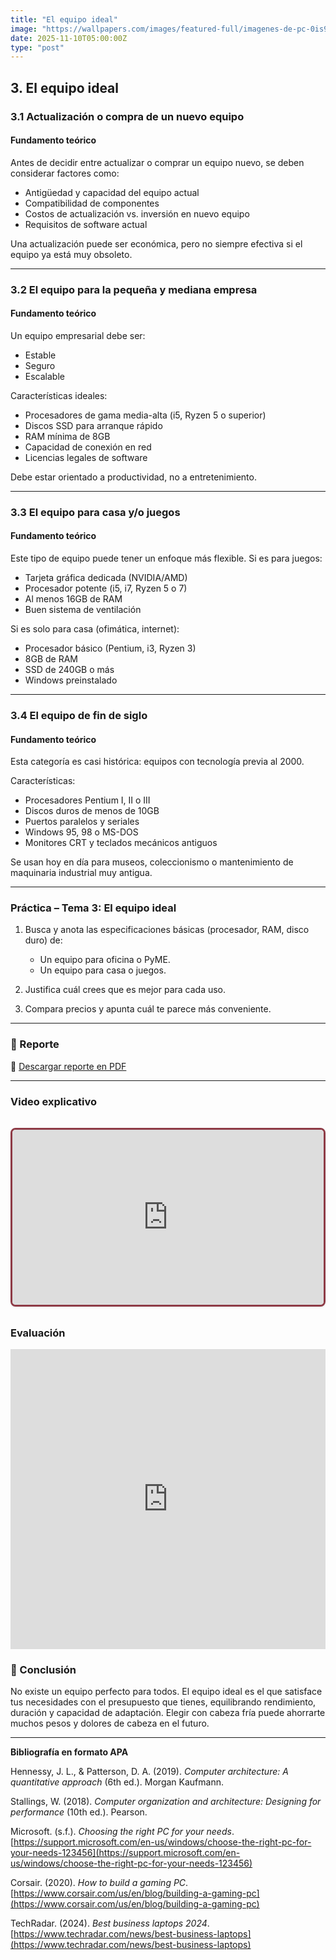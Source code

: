 ```yaml
---
title: "El equipo ideal"
image: "https://wallpapers.com/images/featured-full/imagenes-de-pc-0is9vq3de7hwhtx9.jpg"
date: 2025-11-10T05:00:00Z
type: "post"
---
```



## 3. El equipo ideal

### 3.1 Actualización o compra de un nuevo equipo

#### Fundamento teórico
Antes de decidir entre actualizar o comprar un equipo nuevo, se deben considerar factores como:
- Antigüedad y capacidad del equipo actual
- Compatibilidad de componentes
- Costos de actualización vs. inversión en nuevo equipo
- Requisitos de software actual

Una actualización puede ser económica, pero no siempre efectiva si el equipo ya está muy obsoleto.

---

### 3.2 El equipo para la pequeña y mediana empresa

#### Fundamento teórico
Un equipo empresarial debe ser:
- Estable
- Seguro
- Escalable

Características ideales:
- Procesadores de gama media-alta (i5, Ryzen 5 o superior)
- Discos SSD para arranque rápido
- RAM mínima de 8GB
- Capacidad de conexión en red
- Licencias legales de software

Debe estar orientado a productividad, no a entretenimiento.

---

### 3.3 El equipo para casa y/o juegos

#### Fundamento teórico
Este tipo de equipo puede tener un enfoque más flexible. Si es para juegos:
- Tarjeta gráfica dedicada (NVIDIA/AMD)
- Procesador potente (i5, i7, Ryzen 5 o 7)
- Al menos 16GB de RAM
- Buen sistema de ventilación

Si es solo para casa (ofimática, internet):
- Procesador básico (Pentium, i3, Ryzen 3)
- 8GB de RAM
- SSD de 240GB o más
- Windows preinstalado

---

### 3.4 El equipo de fin de siglo

#### Fundamento teórico
Esta categoría es casi histórica: equipos con tecnología previa al 2000.

Características:
- Procesadores Pentium I, II o III
- Discos duros de menos de 10GB
- Puertos paralelos y seriales
- Windows 95, 98 o MS-DOS
- Monitores CRT y teclados mecánicos antiguos

Se usan hoy en día para museos, coleccionismo o mantenimiento de maquinaria industrial muy antigua.

---

### Práctica – Tema 3: El equipo ideal

1. Busca y anota las especificaciones básicas (procesador, RAM, disco duro) de:

   * Un equipo para oficina o PyME.
   * Un equipo para casa o juegos.
2. Justifica cuál crees que es mejor para cada uso.
3. Compara precios y apunta cuál te parece más conveniente.


---

### 📄 Reporte

📎 [Descargar reporte en PDF](./reportes/actualizar_equipo.pdf)

---

### Video explicativo
<div class="video-wrapper">
  <div class="video-container">
    <iframe
      src="https://www.youtube.com/embed/FKtIL4WH6Eo"
      title="Explicación de Series de Taylor"
      frameborder="0"
      allow="accelerometer; autoplay; clipboard-write; encrypted-media; gyroscope; picture-in-picture"
      allowfullscreen
    ></iframe>
  </div>
</div>

<style>
  .video-wrapper {
    max-width: 800px;
    margin: 2rem auto;
    border: 3px solid #8e3b46; 
    border-radius: 0.5rem; 
    overflow: hidden;
    box-shadow: 0 1px 3px rgba(0,0,0,0.1); /* Sombra suave */
  }

  .video-container {
    position: relative;
    padding-bottom: 56.25%; /* Relación 16:9 */
    height: 0;
    overflow: hidden;
  }

  .video-container iframe {
    position: absolute;
    top: 0;
    left: 0;
    width: 100%;
    height: 100%;
  }
</style>


### Evaluación
<iframe width="640px" height="480px" src="https://forms.office.com/Pages/ResponsePage.aspx?id=gsNAcvN36kKVdjcJfbNi0FCkw5CfzlBNhis-3McxiZlUMElYQlQ2TFMwMUJRV0UwVVlQMzhKWjhJNC4u&embed=true" frameborder="0" marginwidth="0" marginheight="0" style="border: none; max-width:100%; max-height:100vh" allowfullscreen webkitallowfullscreen mozallowfullscreen msallowfullscreen> </iframe>

### 🧾 Conclusión

No existe un equipo perfecto para todos. El equipo ideal es el que satisface tus necesidades con el presupuesto que tienes, equilibrando rendimiento, duración y capacidad de adaptación. Elegir con cabeza fría puede ahorrarte muchos pesos y dolores de cabeza en el futuro.

---

**Bibliografía en formato APA**

Hennessy, J. L., & Patterson, D. A. (2019). *Computer architecture: A quantitative approach* (6th ed.). Morgan Kaufmann.

Stallings, W. (2018). *Computer organization and architecture: Designing for performance* (10th ed.). Pearson.

Microsoft. (s.f.). *Choosing the right PC for your needs*. [https://support.microsoft.com/en-us/windows/choose-the-right-pc-for-your-needs-123456](https://support.microsoft.com/en-us/windows/choose-the-right-pc-for-your-needs-123456)

Corsair. (2020). *How to build a gaming PC*. [https://www.corsair.com/us/en/blog/building-a-gaming-pc](https://www.corsair.com/us/en/blog/building-a-gaming-pc)

TechRadar. (2024). *Best business laptops 2024*. [https://www.techradar.com/news/best-business-laptops](https://www.techradar.com/news/best-business-laptops)

